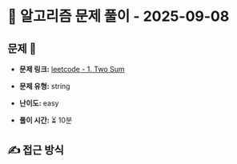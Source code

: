 # 📝 알고리즘 문제 풀이 - 2025-09-08

## 문제 📖

- **문제 링크:** [leetcode - 1. Two Sum](https://leetcode.com/problems/two-sum/submissions/1797426180/)

- **문제 유형:** string

- **난이도:** easy

- **풀이 시간:** ⏳ 10분

## ✍ 접근 방식

